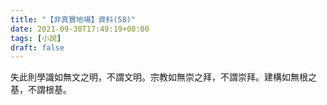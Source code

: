 ```yaml
---
title: "【非真實地場】資料(58)"
date: 2021-09-30T17:49:19+08:00
tags: [小說]
draft: false
---
```

失此則學識如無文之明，不謂文明。宗教如無崇之拜，不謂崇拜。建構如無根之基，不謂根基。  